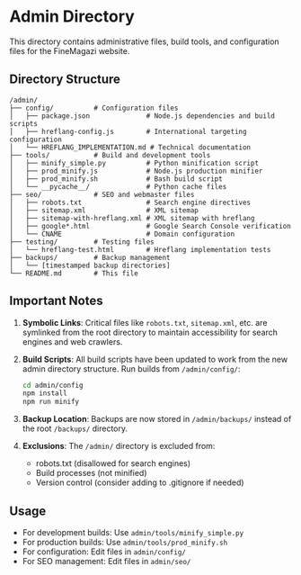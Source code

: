 # Admin Directory

This directory contains administrative files, build tools, and configuration files for the FineMagazi website.

## Directory Structure

```
/admin/
├── config/          # Configuration files
│   ├── package.json              # Node.js dependencies and build scripts
│   ├── hreflang-config.js        # International targeting configuration
│   └── HREFLANG_IMPLEMENTATION.md # Technical documentation
├── tools/           # Build and development tools
│   ├── minify_simple.py          # Python minification script
│   ├── prod_minify.js            # Node.js production minifier
│   ├── prod_minify.sh            # Bash build script
│   └── __pycache__/              # Python cache files
├── seo/             # SEO and webmaster files
│   ├── robots.txt                # Search engine directives
│   ├── sitemap.xml               # XML sitemap
│   ├── sitemap-with-hreflang.xml # XML sitemap with hreflang
│   ├── google*.html              # Google Search Console verification
│   └── CNAME                     # Domain configuration
├── testing/         # Testing files
│   └── hreflang-test.html        # Hreflang implementation tests
├── backups/         # Backup management
│   └── [timestamped backup directories]
└── README.md        # This file
```

## Important Notes

1. **Symbolic Links**: Critical files like `robots.txt`, `sitemap.xml`, etc. are symlinked from the root directory to maintain accessibility for search engines and web crawlers.

2. **Build Scripts**: All build scripts have been updated to work from the new admin directory structure. Run builds from `/admin/config/`:
   ```bash
   cd admin/config
   npm install
   npm run minify
   ```

3. **Backup Location**: Backups are now stored in `/admin/backups/` instead of the root `/backups/` directory.

4. **Exclusions**: The `/admin/` directory is excluded from:
   - robots.txt (disallowed for search engines)
   - Build processes (not minified)
   - Version control (consider adding to .gitignore if needed)

## Usage

- For development builds: Use `admin/tools/minify_simple.py`
- For production builds: Use `admin/tools/prod_minify.sh`
- For configuration: Edit files in `admin/config/`
- For SEO management: Edit files in `admin/seo/`